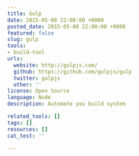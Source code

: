 ```yaml
---
title: Gulp
date: 2015-05-08 22:00:00 +0000
posted_date: 2015-05-08 22:00:00 +0000
featured: false
slug: gulp
tools:
- build-tool
urls:
  website: http://gulpjs.com/
  github: https://github.com/gulpjs/gulp
  twitter: gulpjs
  other: ''
license: Open Source
language: Node
description: Automate you build system

related_tools: []
tags: []
resources: []
cat_test: ''

---
```

